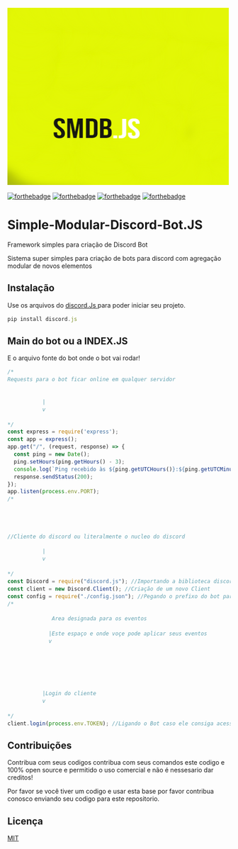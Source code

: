 <p><img src="https://github.com/LyeZinho/Simple-Modular-Discord-Bot.JS/blob/gh-pages/Assets/SmdbJs.png?raw=true" alt="description" width="500" height="400" /></p>







[![forthebadge](https://forthebadge.com/images/badges/made-with-javascript.svg)](https://forthebadge.com)
[![forthebadge](https://forthebadge.com/images/badges/open-source.svg)](https://forthebadge.com)
[![forthebadge](https://forthebadge.com/images/badges/made-with-crayons.svg)](https://forthebadge.com)
[![forthebadge](https://forthebadge.com/images/badges/built-with-love.svg)](https://forthebadge.com)






# Simple-Modular-Discord-Bot.JS
Framework simples para criação de Discord Bot 



Sistema super simples para criação de bots para discord com agregação modular de novos elementos 





## Instalação

Use os arquivos do [discord.Js ](https://discord.js.org/#/) para poder iniciar seu projeto.


```js
pip install discord.js
```



## Main do bot ou a INDEX.JS
E o arquivo fonte do bot onde o bot vai rodar!

```js
/*
Requests para o bot ficar online em qualquer servidor


           |
           v

*/
const express = require('express');
const app = express();
app.get("/", (request, response) => {
  const ping = new Date();
  ping.setHours(ping.getHours() - 3);
  console.log(`Ping recebido às ${ping.getUTCHours()}:${ping.getUTCMinutes()}:${ping.getUTCSeconds()}`);
  response.sendStatus(200);
});
app.listen(process.env.PORT); 
/*




//Cliente do discord ou literalmente o nucleo do discord

           |
           v
           
*/
const Discord = require("discord.js"); //Importando a biblioteca discord dot JS  
const client = new Discord.Client(); //Criação de um novo Client
const config = require("./config.json"); //Pegando o prefixo do bot para respostas de comandos
/*

              Area designada para os eventos

             |Este espaço e onde voçe pode aplicar seus eventos
             v
           
           
           
           
           
           
           |Login do cliente
           v         

*/
client.login(process.env.TOKEN); //Ligando o Bot caso ele consiga acessar o token
```

## Contribuições
Contribua com seus codigos contribua com seus comandos este codigo e 100% open source 
e permitido o uso comercial e não é nessesario dar creditos!

Por favor se você tiver um codigo e usar esta base por favor contribua conosco enviando seu codigo
para este repositorio. 

## Licença
[MIT](https://choosealicense.com/licenses/mit/)
